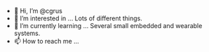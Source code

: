 - 👋 Hi, I’m @cgrus
- 👀 I’m interested in ...
Lots of different things.
- 🌱 I’m currently learning ...
Several small embedded and wearable systems.
- 📫 How to reach me ...


<!---
cgrus/cgrus is a ✨ special ✨ repository because its `README.md` (this file) appears on your GitHub profile.
You can click the Preview link to take a look at your changes.
--->
